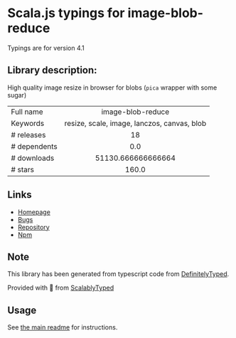 
# Scala.js typings for image-blob-reduce

Typings are for version 4.1

## Library description:
High quality image resize in browser for blobs (`pica` wrapper with some sugar)

|                    |                 |
| ------------------ | :-------------: |
| Full name          | image-blob-reduce |
| Keywords           | resize, scale, image, lanczos, canvas, blob |
| # releases         | 18 |
| # dependents       | 0.0 |
| # downloads        | 51130.666666666664 |
| # stars            | 160.0 |

## Links
- [Homepage](https://github.com/nodeca/image-blob-reduce#readme)
- [Bugs](https://github.com/nodeca/image-blob-reduce/issues)
- [Repository](https://github.com/nodeca/image-blob-reduce)
- [Npm](https://www.npmjs.com/package/image-blob-reduce)
    


## Note
This library has been generated from typescript code from [DefinitelyTyped](https://definitelytyped.org).

Provided with :purple_heart: from [ScalablyTyped](https://github.com/oyvindberg/ScalablyTyped)

## Usage
See [the main readme](../../readme.md) for instructions.


